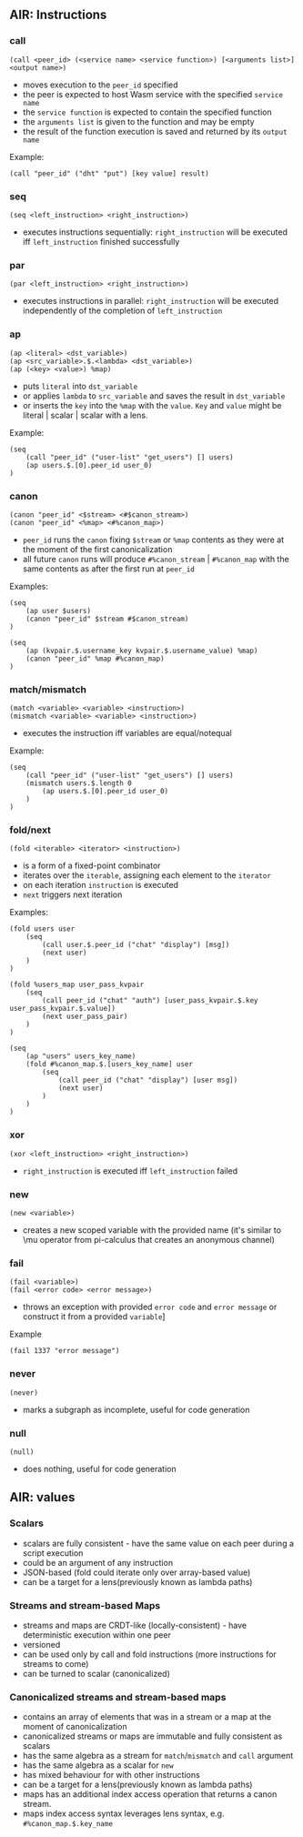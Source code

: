 ## AIR: Instructions

### call

```wasm
(call <peer_id> (<service name> <service function>) [<arguments list>] <output name>)
```

- moves execution to the `peer_id` specified
- the peer is expected to host Wasm service with the specified `service name`
- the `service function` is expected to contain the specified function
- the `arguments list` is given to the function and may be empty
- the result of the function execution is saved and returned by its `output name`

Example:
```wasm
(call "peer_id" ("dht" "put") [key value] result)
```

### seq

```wasm
(seq <left_instruction> <right_instruction>)
```

- executes instructions sequentially: `right_instruction` will be executed iff  `left_instruction` finished successfully

### par

```wasm
(par <left_instruction> <right_instruction>)
```

- executes instructions in parallel: `right_instruction` will be executed independently of the completion of `left_instruction`

### ap

```wasm
(ap <literal> <dst_variable>)
(ap <src_variable>.$.<lambda> <dst_variable>)
(ap (<key> <value>) %map)
```

- puts `literal` into `dst_variable`
- or applies `lambda` to `src_variable` and saves the result in `dst_variable`
- or inserts the `key` into the `%map` with the `value`. `Key` and `value` might be literal | scalar | scalar with a lens.

Example:

```wasm
(seq
    (call "peer_id" ("user-list" "get_users") [] users)
    (ap users.$.[0].peer_id user_0)
)
```

### canon

```wasm
(canon "peer_id" <$stream> <#$canon_stream>)
(canon "peer_id" <%map> <#%canon_map>)
```

- `peer_id` runs the `canon` fixing `$stream` or `%map` contents as they were at the moment of the first canonicalization
- all future `canon` runs will produce `#%canon_stream` | `#%canon_map`  with the same contents as after the first run at `peer_id`

Examples:

```wasm
(seq
    (ap user $users)
    (canon "peer_id" $stream #$canon_stream)
)
```

```wasm
(seq
    (ap (kvpair.$.username_key kvpair.$.username_value) %map)
    (canon "peer_id" %map #%canon_map)
)
```

### match/mismatch

```wasm
(match <variable> <variable> <instruction>)
(mismatch <variable> <variable> <instruction>)
```

- executes the instruction iff variables are equal/notequal

Example:
```wasm
(seq
    (call "peer_id" ("user-list" "get_users") [] users)
    (mismatch users.$.length 0
        (ap users.$.[0].peer_id user_0)
    )
)
```

### fold/next

```wasm
(fold <iterable> <iterator> <instruction>)
```

- is a form of a fixed-point combinator
- iterates over the `iterable`, assigning each element to the `iterator`
- on each iteration `instruction` is executed
- `next` triggers next iteration

Examples:

```wasm
(fold users user
    (seq
        (call user.$.peer_id ("chat" "display") [msg])
        (next user)
    )
)
```

```wasm
(fold %users_map user_pass_kvpair
    (seq
        (call peer_id ("chat" "auth") [user_pass_kvpair.$.key user_pass_kvpair.$.value])
        (next user_pass_pair)
    )
)
```

```wasm
(seq
    (ap "users" users_key_name)
    (fold #%canon_map.$.[users_key_name] user
        (seq
            (call peer_id ("chat" "display") [user msg])
            (next user)
        )
    )
)
```

### xor

```wasm
(xor <left_instruction> <right_instruction>)
```

- `right_instruction` is executed iff `left_instruction` failed

### new

```wasm
(new <variable>)
```

- creates a new scoped variable with the provided name (it's similar to \mu operator from pi-calculus that creates an anonymous channel)

### fail

```wasm
(fail <variable>)
(fail <error code> <error message>)
```

- throws an exception with provided `error code` and `error message` or construct it from a provided `variable`]

Example
```wasm
(fail 1337 "error message")
```

### never

```wasm
(never)
```

- marks a subgraph as incomplete, useful for code generation

### null

```wasm
(null)
```

- does nothing, useful for code generation


## AIR: values

### Scalars

- scalars are fully consistent - have the same value on each peer during a script execution
- could be an argument of any instruction
- JSON-based (fold could iterate only over array-based value)
- can be a target for a lens(previously known as lambda paths)

### Streams and stream-based Maps

- streams and maps are CRDT-like (locally-consistent) - have deterministic execution within one peer
- versioned
- can be used only by call and fold instructions (more instructions for streams to come)
- can be turned to scalar (canonicalized)

### Canonicalized streams and stream-based maps

- contains an array of elements that was in a stream or a map at the moment of canonicalization
- canonicalized streams or maps are immutable and fully consistent as scalars
- has the same algebra as a stream for `match`/`mismatch` and `call` argument
- has the same algebra as a scalar for `new`
- has mixed behaviour for with other instructions
- can be a target for a lens(previously known as lambda paths)
- maps has an additional index access operation that returns a canon stream.
- maps index access syntax leverages lens syntax, e.g. `#%canon_map.$.key_name`
